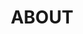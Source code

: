 ---
layout: profiles
permalink: /about/
title: ABOUT
description: this site is my personal homepage. I am You.

nav: true
nav_order: 6
social: true  # includes social icons at the bottom of the page

profiles:
  # if you want to include more than one profile, just replicate the following block
  # and create one content file for each profile inside _pages/
  - align: right
    image: 
    content: about_you.md
    image_circular: false # crops the image to make it circular
    more_info: #>
      # <p>555 your office number</p>
      # <p>123 your address street</p>
      # <p>Your City, State 12345</p>
  # - align: left
  #   image: prof_pic.jpeg
  #   content: about_you.md
  #   image_circular: false # crops the image to make it circular
  #   more_info: >
  #     <p>555 your office number</p>
  #     <p>123 your address street</p>
  #     <p>Your City, State 12345</p>
---